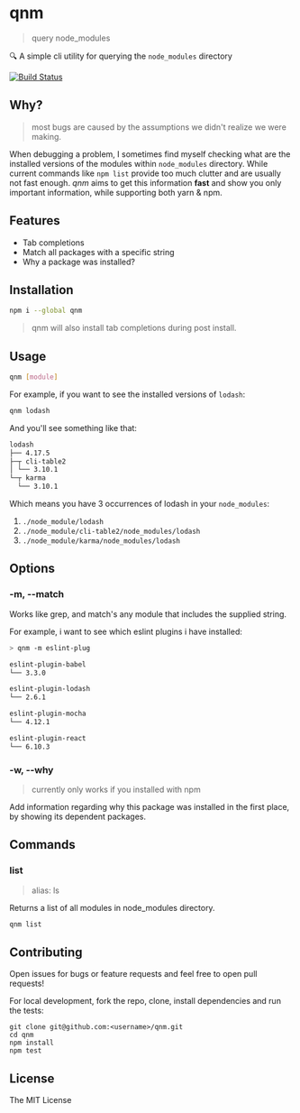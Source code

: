# qnm

> query node_modules

:mag: A simple cli utility for querying the `node_modules` directory

[![Build Status](https://circleci.com/gh/ranyitz/qnm/tree/master.svg?style=shield&circle-token=44b1fb1aa4b5bd58b977bda99d94d1be137ecbc3)](https://circleci.com/gh/ranyitz/qnm)

## Why?

> most bugs are caused by the assumptions we didn't realize we were making.

When debugging a problem, I sometimes find myself checking what are the installed versions of the modules within `node_modules` directory. While current commands like `npm list` provide too much clutter and are usually not fast enough. _qnm_ aims to get this information **fast** and show you only important information, while supporting both yarn & npm. 

## Features
* Tab completions
* Match all packages with a specific string
* Why a package was installed?

## Installation

```bash
npm i --global qnm
```

> qnm will also install tab completions during post install.

## Usage

```bash
qnm [module]
```

For example, if you want to see the installed versions of `lodash`:

```bash
qnm lodash
```

And you'll see something like that:

```bash
lodash
├── 4.17.5
├─┬ cli-table2
│ └── 3.10.1
└─┬ karma
  └── 3.10.1
```

Which means you have 3 occurrences of lodash in your `node_modules`:

1.  `./node_module/lodash`
2.  `./node_module/cli-table2/node_modules/lodash`
3.  `./node_module/karma/node_modules/lodash`

## Options

### -m, --match

Works like grep, and match's any module that includes the supplied string.

For example, i want to see which eslint plugins i have installed:

```bash
> qnm -m eslint-plug

eslint-plugin-babel
└── 3.3.0

eslint-plugin-lodash
└── 2.6.1

eslint-plugin-mocha
└── 4.12.1

eslint-plugin-react
└── 6.10.3
```

### -w, --why

> currently only works if you installed with npm

Add information regarding why this package was installed in the first place, by showing its dependent packages.

## Commands

### list

> alias: ls

Returns a list of all modules in node_modules directory.

```bash
qnm list
```

## Contributing

Open issues for bugs or feature requests and feel free to open pull requests!

For local development, fork the repo, clone, install dependencies and run the tests:

```
git clone git@github.com:<username>/qnm.git
cd qnm
npm install
npm test
```

## License

The MIT License
